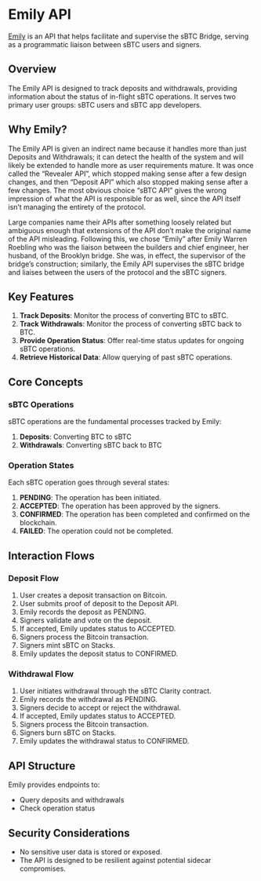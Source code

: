 # Emily API

[Emily](https://github.com/stacks-network/sbtc/tree/main/emily) is an API that helps facilitate and supervise the sBTC Bridge, serving as a programmatic liaison between sBTC users and signers.

## Overview

The Emily API is designed to track deposits and withdrawals, providing information about the status of in-flight sBTC operations. It serves two primary user groups: sBTC users and sBTC app developers.

## Why Emily?

The Emily API is given an indirect name because it handles more than just Deposits and Withdrawals; it can detect the health of the system and will likely be extended to handle more as user requirements mature. It was once called the “Revealer API”, which stopped making sense after a few design changes, and then “Deposit API” which also stopped making sense after a few changes. The most obvious choice “sBTC API” gives the wrong impression of what the API is responsible for as well, since the API itself isn’t managing the entirety of the protocol.

Large companies name their APIs after something loosely related but ambiguous enough that extensions of the API don’t make the original name of the API misleading. Following this, we chose “Emily” after Emily Warren Roebling who was the liaison between the builders and chief engineer, her husband, of the Brooklyn bridge. She was, in effect, the supervisor of the bridge’s construction; similarly, the Emily API supervises the sBTC bridge and liaises between the users of the protocol and the sBTC signers.

## Key Features

1. **Track Deposits**: Monitor the process of converting BTC to sBTC.
2. **Track Withdrawals**: Monitor the process of converting sBTC back to BTC.
3. **Provide Operation Status**: Offer real-time status updates for ongoing sBTC operations.
4. **Retrieve Historical Data**: Allow querying of past sBTC operations.

## Core Concepts

### sBTC Operations

sBTC operations are the fundamental processes tracked by Emily:

1. **Deposits**: Converting BTC to sBTC
2. **Withdrawals**: Converting sBTC back to BTC

### Operation States

Each sBTC operation goes through several states:

1. **PENDING**: The operation has been initiated.
2. **ACCEPTED**: The operation has been approved by the signers.
3. **CONFIRMED**: The operation has been completed and confirmed on the blockchain.
4. **FAILED**: The operation could not be completed.

## Interaction Flows

### Deposit Flow

1. User creates a deposit transaction on Bitcoin.
2. User submits proof of deposit to the Deposit API.
3. Emily records the deposit as PENDING.
4. Signers validate and vote on the deposit.
5. If accepted, Emily updates status to ACCEPTED.
6. Signers process the Bitcoin transaction.
7. Signers mint sBTC on Stacks.
8. Emily updates the deposit status to CONFIRMED.

### Withdrawal Flow

1. User initiates withdrawal through the sBTC Clarity contract.
2. Emily records the withdrawal as PENDING.
3. Signers decide to accept or reject the withdrawal.
4. If accepted, Emily updates status to ACCEPTED.
5. Signers process the Bitcoin transaction.
6. Signers burn sBTC on Stacks.
7. Emily updates the withdrawal status to CONFIRMED.

## API Structure

Emily provides endpoints to:

- Query deposits and withdrawals
- Check operation status

## Security Considerations

- No sensitive user data is stored or exposed.
- The API is designed to be resilient against potential sidecar compromises.
